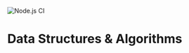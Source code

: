 ![Node.js CI](https://github.com/jarrodconnolly/ds-algs/workflows/Node.js%20CI/badge.svg)

# Data Structures & Algorithms
